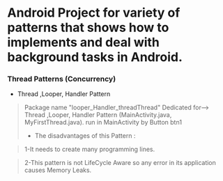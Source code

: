 # Android Project for variety of patterns that shows how to implements and deal with background tasks in Android.
### Thread Patterns (Concurrency)

  - Thread ,Looper, Handler Pattern

> Package name "looper_Handler_threadThread" Dedicated for--> Thread ,Looper, Handler Pattern (MainActivity.java, MyFirstThread.java). run in MainActivity by Button btn1
> - The disadvantages of this Pattern :

> 1-It needs to create many programming lines.

> 2-This pattern is not LifeCycle Aware so any error in its application causes Memory Leaks.
 
